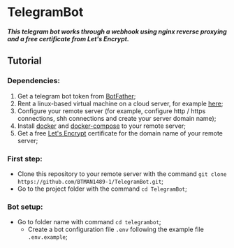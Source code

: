 # TelegramBot

***This telegram bot works through a webhook using nginx reverse proxying and a free certificate from Let's Encrypt.***
## Tutorial
### Dependencies:
1. Get a telegram bot token from [BotFather](https://core.telegram.org/bots#3-how-do-i-create-a-bot);
2. Rent a linux-based virtual machine on a cloud server, for example [here](https://azure.microsoft.com/en-us);
3. Сonfigure your remote server (for example, configure http / https connections, shh connections and create your server domain name);
4. Install [docker](https://docs.docker.com/engine/install) and [docker-compose](https://docs.docker.com/compose/install) to your remote server;
5. Get a free [Let's Encrypt](https://letsencrypt.org/getting-started) certificate for the domain name of your remote server;

### First step:
  - Clone this repository to your remote server with the command `git clone https://github.com/BTMAN1489-1/TelegramBot.git`;
  - Go to the project folder with the command `cd TelegramBot`;

### Bot setup:
  - Go to folder name with command `cd telegrambot`;
    - Сreate a bot configuration file `.env` following the example file `.env.example`;
